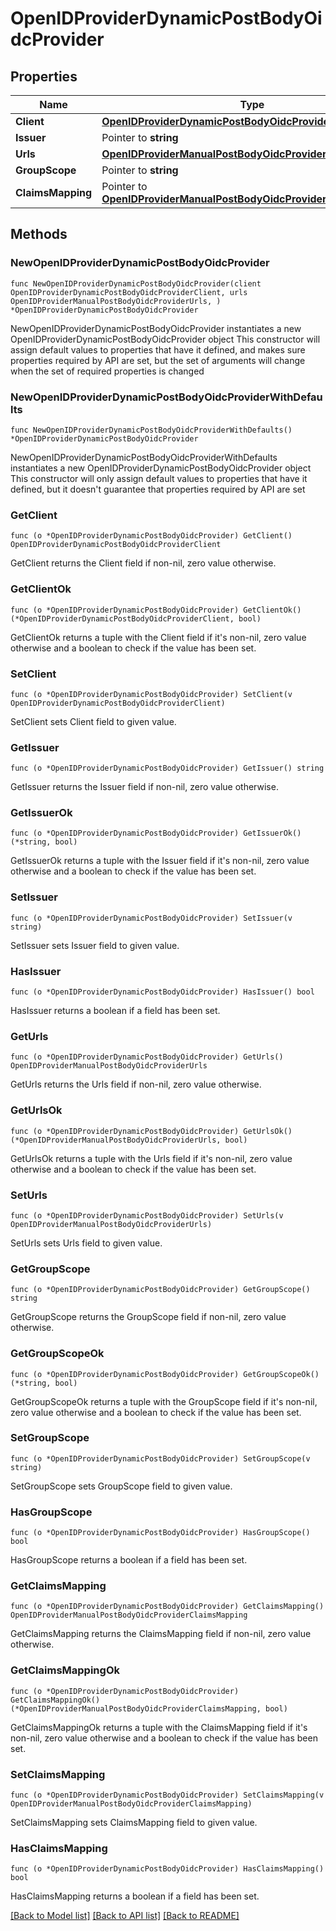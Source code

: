 # OpenIDProviderDynamicPostBodyOidcProvider

## Properties

Name | Type | Description | Notes
------------ | ------------- | ------------- | -------------
**Client** | [**OpenIDProviderDynamicPostBodyOidcProviderClient**](OpenIDProviderDynamicPostBodyOidcProviderClient.md) |  | 
**Issuer** | Pointer to **string** |  | [optional] 
**Urls** | [**OpenIDProviderManualPostBodyOidcProviderUrls**](OpenIDProviderManualPostBodyOidcProviderUrls.md) |  | 
**GroupScope** | Pointer to **string** |  | [optional] 
**ClaimsMapping** | Pointer to [**OpenIDProviderManualPostBodyOidcProviderClaimsMapping**](OpenIDProviderManualPostBodyOidcProviderClaimsMapping.md) |  | [optional] 

## Methods

### NewOpenIDProviderDynamicPostBodyOidcProvider

`func NewOpenIDProviderDynamicPostBodyOidcProvider(client OpenIDProviderDynamicPostBodyOidcProviderClient, urls OpenIDProviderManualPostBodyOidcProviderUrls, ) *OpenIDProviderDynamicPostBodyOidcProvider`

NewOpenIDProviderDynamicPostBodyOidcProvider instantiates a new OpenIDProviderDynamicPostBodyOidcProvider object
This constructor will assign default values to properties that have it defined,
and makes sure properties required by API are set, but the set of arguments
will change when the set of required properties is changed

### NewOpenIDProviderDynamicPostBodyOidcProviderWithDefaults

`func NewOpenIDProviderDynamicPostBodyOidcProviderWithDefaults() *OpenIDProviderDynamicPostBodyOidcProvider`

NewOpenIDProviderDynamicPostBodyOidcProviderWithDefaults instantiates a new OpenIDProviderDynamicPostBodyOidcProvider object
This constructor will only assign default values to properties that have it defined,
but it doesn't guarantee that properties required by API are set

### GetClient

`func (o *OpenIDProviderDynamicPostBodyOidcProvider) GetClient() OpenIDProviderDynamicPostBodyOidcProviderClient`

GetClient returns the Client field if non-nil, zero value otherwise.

### GetClientOk

`func (o *OpenIDProviderDynamicPostBodyOidcProvider) GetClientOk() (*OpenIDProviderDynamicPostBodyOidcProviderClient, bool)`

GetClientOk returns a tuple with the Client field if it's non-nil, zero value otherwise
and a boolean to check if the value has been set.

### SetClient

`func (o *OpenIDProviderDynamicPostBodyOidcProvider) SetClient(v OpenIDProviderDynamicPostBodyOidcProviderClient)`

SetClient sets Client field to given value.


### GetIssuer

`func (o *OpenIDProviderDynamicPostBodyOidcProvider) GetIssuer() string`

GetIssuer returns the Issuer field if non-nil, zero value otherwise.

### GetIssuerOk

`func (o *OpenIDProviderDynamicPostBodyOidcProvider) GetIssuerOk() (*string, bool)`

GetIssuerOk returns a tuple with the Issuer field if it's non-nil, zero value otherwise
and a boolean to check if the value has been set.

### SetIssuer

`func (o *OpenIDProviderDynamicPostBodyOidcProvider) SetIssuer(v string)`

SetIssuer sets Issuer field to given value.

### HasIssuer

`func (o *OpenIDProviderDynamicPostBodyOidcProvider) HasIssuer() bool`

HasIssuer returns a boolean if a field has been set.

### GetUrls

`func (o *OpenIDProviderDynamicPostBodyOidcProvider) GetUrls() OpenIDProviderManualPostBodyOidcProviderUrls`

GetUrls returns the Urls field if non-nil, zero value otherwise.

### GetUrlsOk

`func (o *OpenIDProviderDynamicPostBodyOidcProvider) GetUrlsOk() (*OpenIDProviderManualPostBodyOidcProviderUrls, bool)`

GetUrlsOk returns a tuple with the Urls field if it's non-nil, zero value otherwise
and a boolean to check if the value has been set.

### SetUrls

`func (o *OpenIDProviderDynamicPostBodyOidcProvider) SetUrls(v OpenIDProviderManualPostBodyOidcProviderUrls)`

SetUrls sets Urls field to given value.


### GetGroupScope

`func (o *OpenIDProviderDynamicPostBodyOidcProvider) GetGroupScope() string`

GetGroupScope returns the GroupScope field if non-nil, zero value otherwise.

### GetGroupScopeOk

`func (o *OpenIDProviderDynamicPostBodyOidcProvider) GetGroupScopeOk() (*string, bool)`

GetGroupScopeOk returns a tuple with the GroupScope field if it's non-nil, zero value otherwise
and a boolean to check if the value has been set.

### SetGroupScope

`func (o *OpenIDProviderDynamicPostBodyOidcProvider) SetGroupScope(v string)`

SetGroupScope sets GroupScope field to given value.

### HasGroupScope

`func (o *OpenIDProviderDynamicPostBodyOidcProvider) HasGroupScope() bool`

HasGroupScope returns a boolean if a field has been set.

### GetClaimsMapping

`func (o *OpenIDProviderDynamicPostBodyOidcProvider) GetClaimsMapping() OpenIDProviderManualPostBodyOidcProviderClaimsMapping`

GetClaimsMapping returns the ClaimsMapping field if non-nil, zero value otherwise.

### GetClaimsMappingOk

`func (o *OpenIDProviderDynamicPostBodyOidcProvider) GetClaimsMappingOk() (*OpenIDProviderManualPostBodyOidcProviderClaimsMapping, bool)`

GetClaimsMappingOk returns a tuple with the ClaimsMapping field if it's non-nil, zero value otherwise
and a boolean to check if the value has been set.

### SetClaimsMapping

`func (o *OpenIDProviderDynamicPostBodyOidcProvider) SetClaimsMapping(v OpenIDProviderManualPostBodyOidcProviderClaimsMapping)`

SetClaimsMapping sets ClaimsMapping field to given value.

### HasClaimsMapping

`func (o *OpenIDProviderDynamicPostBodyOidcProvider) HasClaimsMapping() bool`

HasClaimsMapping returns a boolean if a field has been set.


[[Back to Model list]](../README.md#documentation-for-models) [[Back to API list]](../README.md#documentation-for-api-endpoints) [[Back to README]](../README.md)


